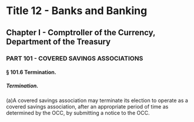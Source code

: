 
# Title 12 - Banks and Banking
## Chapter I - Comptroller of the Currency, Department of the Treasury
### PART 101 - COVERED SAVINGS ASSOCIATIONS
#### § 101.6 Termination.
##### Termination.

(a)A covered savings association may terminate its election to operate as a covered savings association, after an appropriate period of time as determined by the OCC, by submitting a notice to the OCC.
